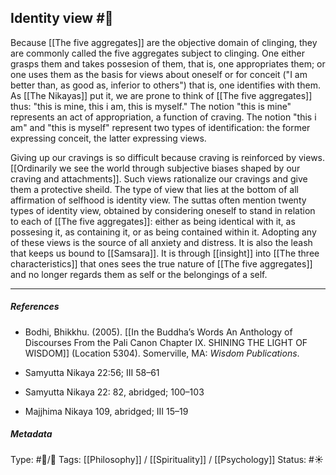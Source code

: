 ## Identity view  #🧠 

Because [[The five aggregates]] are the objective domain of clinging, they are commonly called the five aggregates subject to clinging. One either grasps them and takes possesion of them, that is, one appropriates them; or one uses them as the basis for views about oneself or for conceit ("I am better than, as good as, inferior to others") that is, one identifies with them. As [[The Nikayas]] put it, we are prone to think of [[The five aggregates]] thus: "this is mine, this i am, this is myself." The notion "this is mine" represents an act of appropriation, a function of craving. The notion "this i am" and "this is myself" represent two types of identification: the former expressing conceit, the latter expressing views.

Giving up our cravings is so difficult because craving is reinforced by views. [[Ordinarily we see the world through subjective biases shaped by our craving and attachments]]. Such views rationalize our cravings and give them a protective sheild. The type of view that lies at the bottom of all affirmation of selfhood is identity view. The suttas often mention twenty types of identity view, obtained by considering oneself to stand in relation to each of [[The five aggregates]]: either as being identical with it, as possesing it, as containing it, or as being contained within it. Adopting any of these views is the source of all anxiety and distress. It is also the leash that keeps us bound to [[Samsara]]. It is through [[insight]] into [[The three characteristics]] that ones sees the true nature of [[The five aggregates]] and no longer regards them as self or the belongings of a self.

___

##### References

- Bodhi, Bhikkhu. (2005). [[In the Buddha’s Words An Anthology of Discourses From the Pali Canon Chapter IX. SHINING THE LIGHT OF WISDOM]] (Location 5304). Somerville, MA: _Wisdom Publications_.

- Samyutta Nikaya 22:56; III 58–61

- Samyutta Nikaya 22: 82, abridged; 100–103

- Majjhima Nikaya 109, abridged; III 15–19

##### Metadata
Type: #🔵/🔵 
Tags: [[Philosophy]] / [[Spirituality]] / [[Psychology]] 
Status: #☀️ 
